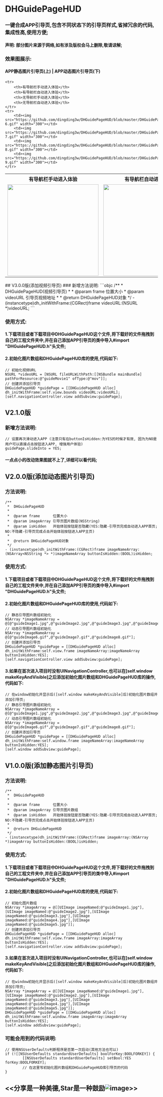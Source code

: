 # DHGuidePageHUD
### 一键合成APP引导页,包含不同状态下的引导页样式,省掉冗余的代码,集成性高,使用方便;
#### 声明: 部分图片来源于网络,如有涉及版权会马上删除,敬请谅解;
### 效果图展示:
#### APP静态图片引导页(上) | APP动态图片引导页(下)
<table>
	<tr>
		<th>有导航栏手动进入体验</th>
		<th>有导航栏自动进入体验</th>
		<th>无导航栏手动进入体验</th>
		<th>无导航栏自动进入体验</th>
	</tr>
	<tr>
		<td><img src="https://github.com/dingding3w/DHGuidePageHUD/blob/master/DHGuidePageHUD/DesignSketchGIF/Untitled-1.gif" width="300"></td>
		<td><img src="https://github.com/dingding3w/DHGuidePageHUD/blob/master/DHGuidePageHUD/DesignSketchGIF/Untitled-2.gif" width="300"></td>
		<td><img src="https://github.com/dingding3w/DHGuidePageHUD/blob/master/DHGuidePageHUD/DesignSketchGIF/Untitled-3.gif" width="300"></td>
		<td><img src="https://github.com/dingding3w/DHGuidePageHUD/blob/master/DHGuidePageHUD/DesignSketchGIF/Untitled-4.gif" width="300"></td>
	</tr>
	
	<tr>
		<th>有导航栏手动进入体验</th>
		<th>有导航栏自动进入体验</th>
		<th>无导航栏手动进入体验</th>
		<th>无导航栏自动进入体验</th>
	</tr>
	<tr>
		<td><img src="https://github.com/dingding3w/DHGuidePageHUD/blob/master/DHGuidePageHUD/DesignSketchGIF/Untitled-6.gif" width="300"></td>
		<td><img src="https://github.com/dingding3w/DHGuidePageHUD/blob/master/DHGuidePageHUD/DesignSketchGIF/Untitled-7.gif" width="300"></td>
		<td><img src="https://github.com/dingding3w/DHGuidePageHUD/blob/master/DHGuidePageHUD/DesignSketchGIF/Untitled-8.gif" width="300"></td>
		<td><img src="https://github.com/dingding3w/DHGuidePageHUD/blob/master/DHGuidePageHUD/DesignSketchGIF/Untitled-9.gif" width="300"></td>
	</tr>
</table>
## V3.0.0版(添加视频引导页)
### 新增方法说明:
```objc
/**
 *  DHGuidePageHUD(视频引导页)
 *
 *  @param frame    位置大小
 *  @param videoURL 引导页视频地址
 *
 *  @return DHGuidePageHUD对象
 */
- (instancetype)dh_initWithFrame:(CGRect)frame videoURL:(NSURL *)videoURL;
```

### 使用方式:
#### 1.下载项目或者下载项目中DHGuidePageHUD这个文件,将下载好的文件拖拽到自己的工程文件夹中,并在自己添加APP引导页的类中导入#import "DHGuidePageHUD.h"头文件;

#### 2.初始化图片数组和DHGuidePageHUD库的使用,代码如下:
```objc
// 初始化视频URL
NSURL *videoURL = [NSURL fileURLWithPath:[[NSBundle mainBundle] pathForResource:@"guideMovie1" ofType:@"mov"]];
// 创建并添加引导页
DHGuidePageHUD *guidePage = [[DHGuidePageHUD alloc] dh_initWithFrame:self.view.bounds videoURL:videoURL];
[self.navigationController.view addSubview:guidePage];
```
## V2.1.0版
### 新增方法说明:
```objc
// 设置再次滑动进入APP (注意只有在buttonIsHidden:为YES的时候才有效, 因为为NO是用户可以直接点击按钮进入APP, 增强用户体验)
guidePage.slideInto = YES;
```
#### 一点点小的改动效果图就不上了,详细可以看代码;

## V2.0.0版(添加动态图片引导页)
### 方法说明:
```objc
/**
 *  DHGuidePageHUD
 *
 *  @param frame      位置大小
 *  @param imageArray 引导页图片数组(NSString)
 *  @param isHidden   开始体验按钮是否隐藏(YES:隐藏-引导页完成自动进入APP首页; NO:不隐藏-引导页完成点击开始体验按钮进入APP主页)
 *
 *  @return DHGuidePageHUD对象
 */
- (instancetype)dh_initWithFrame:(CGRect)frame imageNameArray:(NSArray<NSString *> *)imageNameArray buttonIsHidden:(BOOL)isHidden;
```

### 使用方式:
#### 1.下载项目或者下载项目中DHGuidePageHUD这个文件,将下载好的文件拖拽到自己的工程文件夹中,并在自己添加APP引导页的类中导入#import "DHGuidePageHUD.h"头文件;

#### 2.初始化图片数组和DHGuidePageHUD库的使用,代码如下:
```objc
// 静态引导图片数组初始化
NSArray *imageNameArray = @[@"guideImage1.jpg",@"guideImage2.jpg",@"guideImage3.jpg",@"guideImage4.jpg",@"guideImage5.jpg"];
// 动态引导图片数组初始化
NSArray *imageNameArray = @[@"guideImage6.gif",@"guideImage7.gif",@"guideImage8.gif"];
// 创建并添加引导页
DHGuidePageHUD *guidePage = [[DHGuidePageHUD alloc] dh_initWithFrame:self.view.frame imageNameArray:imageNameArray buttonIsHidden:YES];
[self.navigationController.view addSubview:guidePage];
```

#### 3.如果在首次进入项目时没有UINavigationController,也可以在[self.window makeKeyAndVisible]之后添加初始化图片数组和DHGuidePageHUD库的操作,代码如下:
```objc
// 在window初始化并显示后([self.window makeKeyAndVisible]后)初始化图片数组并添加引导页;
// 静态引导图片数组初始化
NSArray *imageNameArray = @[@"guideImage1.jpg",@"guideImage2.jpg",@"guideImage3.jpg",@"guideImage4.jpg",@"guideImage5.jpg"];
// 动态引导图片数组初始化
NSArray *imageNameArray = @[@"guideImage6.gif",@"guideImage7.gif",@"guideImage8.gif"];
// 创建并添加引导页
DHGuidePageHUD *guidePage = [[DHGuidePageHUD alloc] dh_initWithFrame:self.window.frame imageNameArray:imageNameArray buttonIsHidden:YES];
[self.window addSubview:guidePage];
```

## V1.0.0版(添加静态图片引导页)
### 方法说明:
```objc
/**
 *  DHGuidePageHUD
 *
 *  @param frame      位置大小
 *  @param imageArray 引导页图片数组
 *  @param isHidden   开始体验按钮是否隐藏(YES:隐藏-引导页完成自动进入APP首页; NO:不隐藏-引导页完成点击开始体验按钮进入APP主页)
 *
 *  @return DHGuidePageHUD
 */
- (instancetype)dh_initWithFrame:(CGRect)frame imageArray:(NSArray *)imageArray buttonIsHidden:(BOOL)isHidden;
```

### 使用方式:
#### 1.下载项目或者下载项目中DHGuidePageHUD这个文件,将下载好的文件拖拽到自己的工程文件夹中,并在自己添加APP引导页的类中导入#import "DHGuidePageHUD.h"头文件;

#### 2.初始化图片数组和DHGuidePageHUD库的使用,代码如下:
```objc
// 初始化图片数组
NSArray *imageArray = @[[UIImage imageNamed:@"guideImage1.jpg"],[UIImage imageNamed:@"guideImage2.jpg"],[UIImage imageNamed:@"guideImage3.jpg"],[UIImage imageNamed:@"guideImage4.jpg"],[UIImage imageNamed:@"guideImage5.jpg"]];
// 创建并添加引导页
DHGuidePageHUD *guidePage = [[DHGuidePageHUD alloc] dh_initWithFrame:self.view.frame imageArray:imageArray buttonIsHidden:YES];
[self.navigationController.view addSubview:guidePage];
```

#### 3.如果在首次进入项目时没有UINavigationController,也可以在[self.window makeKeyAndVisible]之后添加初始化图片数组和DHGuidePageHUD库的操作,代码如下:
```objc
// 在window初始化并显示后([self.window makeKeyAndVisible]后)初始化图片数组并添加引导页;
NSArray *imageArray = @[[UIImage imageNamed:@"guideImage1.jpg"],[UIImage imageNamed:@"guideImage2.jpg"],[UIImage imageNamed:@"guideImage3.jpg"],[UIImage imageNamed:@"guideImage4.jpg"],[UIImage imageNamed:@"guideImage5.jpg"]];
DHGuidePageHUD *guidePage = [[DHGuidePageHUD alloc] dh_initWithFrame:self.window.frame imageArray:imageArray buttonIsHidden:YES];
[self.window addSubview:guidePage];
```

### 可能会用到的代码说明:
```objc
// 使用NSUserDefaults判断程序是否第一次启动(其他方法也可以)
if (![[NSUserDefaults standardUserDefaults] boolForKey:BOOLFORKEY]) {
        [[NSUserDefaults standardUserDefaults] setBool:YES forKey:BOOLFORKEY];
        // 在这里写初始化图片数组和DHGuidePageHUD库引导页的代码
}
```
## <<分享是一种美德,Star是一种鼓励![image](https://github.com/dingding3w/DHGuidePageHUD/blob/master/DHGuidePageHUD/DHGuidePageHUDExample/DHGuidePageHUDExampleUITests/Untitled-star/Untitled-star.png)>>